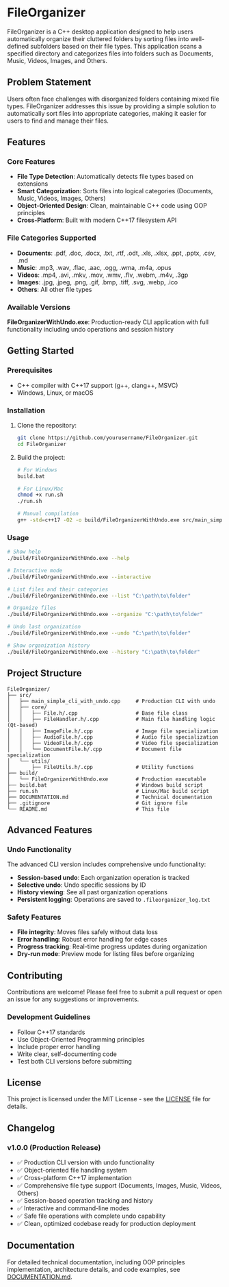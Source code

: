 # FileOrganizer

FileOrganizer is a C++ desktop application designed to help users automatically organize their cluttered folders by sorting files into well-defined subfolders based on their file types. This application scans a specified directory and categorizes files into folders such as Documents, Music, Videos, Images, and Others.

## Problem Statement

Users often face challenges with disorganized folders containing mixed file types. FileOrganizer addresses this issue by providing a simple solution to automatically sort files into appropriate categories, making it easier for users to find and manage their files.

## Features

### Core Features

- **File Type Detection**: Automatically detects file types based on extensions
- **Smart Categorization**: Sorts files into logical categories (Documents, Music, Videos, Images, Others)
- **Object-Oriented Design**: Clean, maintainable C++ code using OOP principles
- **Cross-Platform**: Built with modern C++17 filesystem API

### File Categories Supported

- **Documents**: .pdf, .doc, .docx, .txt, .rtf, .odt, .xls, .xlsx, .ppt, .pptx, .csv, .md
- **Music**: .mp3, .wav, .flac, .aac, .ogg, .wma, .m4a, .opus
- **Videos**: .mp4, .avi, .mkv, .mov, .wmv, .flv, .webm, .m4v, .3gp
- **Images**: .jpg, .jpeg, .png, .gif, .bmp, .tiff, .svg, .webp, .ico
- **Others**: All other file types

### Available Versions

**FileOrganizerWithUndo.exe**: Production-ready CLI application with full functionality including undo operations and session history

## Getting Started

### Prerequisites

- C++ compiler with C++17 support (g++, clang++, MSVC)
- Windows, Linux, or macOS

### Installation

1. Clone the repository:

   ```bash
   git clone https://github.com/yourusername/FileOrganizer.git
   cd FileOrganizer
   ```

2. Build the project:

   ```bash
   # For Windows
   build.bat

   # For Linux/Mac
   chmod +x run.sh
   ./run.sh

   # Manual compilation
   g++ -std=c++17 -O2 -o build/FileOrganizerWithUndo.exe src/main_simple_cli_with_undo.cpp
   ```

### Usage

```bash
# Show help
./build/FileOrganizerWithUndo.exe --help

# Interactive mode
./build/FileOrganizerWithUndo.exe --interactive

# List files and their categories
./build/FileOrganizerWithUndo.exe --list "C:\path\to\folder"

# Organize files
./build/FileOrganizerWithUndo.exe --organize "C:\path\to\folder"

# Undo last organization
./build/FileOrganizerWithUndo.exe --undo "C:\path\to\folder"

# Show organization history
./build/FileOrganizerWithUndo.exe --history "C:\path\to\folder"
```

## Project Structure

```
FileOrganizer/
├── src/
│   ├── main_simple_cli_with_undo.cpp     # Production CLI with undo
│   ├── core/
│   │   ├── File.h/.cpp                   # Base file class
│   │   ├── FileHandler.h/.cpp            # Main file handling logic (Qt-based)
│   │   ├── ImageFile.h/.cpp              # Image file specialization
│   │   ├── AudioFile.h/.cpp              # Audio file specialization
│   │   ├── VideoFile.h/.cpp              # Video file specialization
│   │   └── DocumentFile.h/.cpp           # Document file specialization
│   └── utils/
│       ├── FileUtils.h/.cpp              # Utility functions
├── build/
│   └── FileOrganizerWithUndo.exe         # Production executable
├── build.bat                             # Windows build script
├── run.sh                                # Linux/Mac build script
├── DOCUMENTATION.md                      # Technical documentation
├── .gitignore                            # Git ignore file
└── README.md                             # This file
```

## Advanced Features

### Undo Functionality

The advanced CLI version includes comprehensive undo functionality:

- **Session-based undo**: Each organization operation is tracked
- **Selective undo**: Undo specific sessions by ID
- **History viewing**: See all past organization operations
- **Persistent logging**: Operations are saved to `.fileorganizer_log.txt`

### Safety Features

- **File integrity**: Moves files safely without data loss
- **Error handling**: Robust error handling for edge cases
- **Progress tracking**: Real-time progress updates during organization
- **Dry-run mode**: Preview mode for listing files before organizing

## Contributing

Contributions are welcome! Please feel free to submit a pull request or open an issue for any suggestions or improvements.

### Development Guidelines

- Follow C++17 standards
- Use Object-Oriented Programming principles
- Include proper error handling
- Write clear, self-documenting code
- Test both CLI versions before submitting

## License

This project is licensed under the MIT License - see the [LICENSE](LICENSE) file for details.

## Changelog

### v1.0.0 (Production Release)

- ✅ Production CLI version with undo functionality
- ✅ Object-oriented file handling system
- ✅ Cross-platform C++17 implementation
- ✅ Comprehensive file type support (Documents, Images, Music, Videos, Others)
- ✅ Session-based operation tracking and history
- ✅ Interactive and command-line modes
- ✅ Safe file operations with complete undo capability
- ✅ Clean, optimized codebase ready for production deployment

## Documentation

For detailed technical documentation, including OOP principles implementation, architecture details, and code examples, see [DOCUMENTATION.md](DOCUMENTATION.md).
